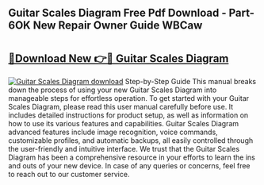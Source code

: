 ## Guitar Scales Diagram Free Pdf Download - Part-6OK New Repair Owner Guide WBCaw

# <h2><a href="http://dfuqbw.blite.top/?on=Guitar+Scales+Diagram">🔗Download New 👉🔴 Guitar Scales Diagram</a></h2>

[![Guitar Scales Diagram download](https://i.imgur.com/lujVjoI.png)](http://dfuqbw.blite.top/?on=Guitar+Scales+Diagram)
Step-by-Step Guide This manual breaks down the process of using your new Guitar Scales Diagram into manageable steps for effortless operation. To get started with your Guitar Scales Diagram, please read this user manual carefully before use. It includes detailed instructions for product setup, as well as information on how to use its various features and capabilities. Guitar Scales Diagram advanced features include image recognition, voice commands, customizable profiles, and automatic backups, all easily controlled through the user-friendly and intuitive interface. We trust that the Guitar Scales Diagram has been a comprehensive resource in your efforts to learn the ins and outs of your new device. In case of any queries or concerns, feel free to reach out to our customer service.
